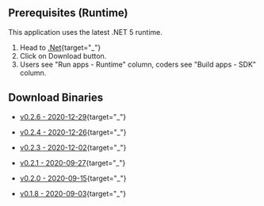 ﻿## Prerequisites (Runtime)
This application uses the latest .NET 5 runtime.

1) Head to [.Net](https://dotnet.microsoft.com){target="_"}
2) Click on Download button.
3) Users see "Run apps - Runtime" column, coders see "Build apps - SDK" column.

## Download Binaries
* [v0.2.6 - 2020-12-29](http://xeth.de/Releases/SramComparer/Comparer-SoE.0.2.6.zip){target="_"}

* [v0.2.4 - 2020-12-26](http://xeth.de/Releases/SramComparer/Comparer-SoE.0.2.4.zip){target="_"}

* [v0.2.3 - 2020-12-02](http://xeth.de/Releases/SramComparer/Comparer-SoE.0.2.3.zip){target="_"}

* [v0.2.1 - 2020-09-27](http://xeth.de/Releases/SramComparer/Comparer-SoE.0.2.1.zip){target="_"}

* [v0.2.0 - 2020-09-15](http://xeth.de/Releases/SramComparer/Comparer-SoE.0.2.0.zip){target="_"}

* [v0.1.8 - 2020-09-03](http://xeth.de/Releases/SramComparer/Comparer-SoE.0.1.8.zip){target="_"}